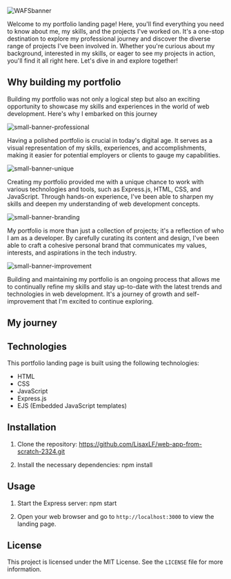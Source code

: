 ![WAFSbanner](https://github.com/LisaxLF/web-app-from-scratch-2324/assets/112825800/d881c536-4243-4499-a30b-810ab52f7e14)

Welcome to my portfolio landing page! Here, you'll find everything you need to know about me, my skills, and the projects I've worked on. It's a one-stop destination to explore my professional journey and discover the diverse range of projects I've been involved in. Whether you're curious about my background, interested in my skills, or eager to see my projects in action, you'll find it all right here. Let's dive in and explore together!

## Why building my portfolio
Building my portfolio was not only a logical step but also an exciting opportunity to showcase my skills and experiences in the world of web development. Here's why I embarked on this journey



![small-banner-professional](https://github.com/LisaxLF/web-app-from-scratch-2324/assets/112825800/b2bcd8e4-a0ed-4278-a47f-d3cc7d903695)

Having a polished portfolio is crucial in today's digital age. It serves as a visual representation of my skills, experiences, and accomplishments, making it easier for potential employers or clients to gauge my capabilities.


![small-banner-unique](https://github.com/LisaxLF/web-app-from-scratch-2324/assets/112825800/5116dfec-b381-4b58-bfd3-ccbb90f30e8e)

Creating my portfolio provided me with a unique chance to work with various technologies and tools, such as Express.js, HTML, CSS, and JavaScript. Through hands-on experience, I've been able to sharpen my skills and deepen my understanding of web development concepts.


![small-banner-branding](https://github.com/LisaxLF/web-app-from-scratch-2324/assets/112825800/435b0fb6-8c56-4bae-a0f9-4589ad4a9060)

My portfolio is more than just a collection of projects; it's a reflection of who I am as a developer. By carefully curating its content and design, I've been able to craft a cohesive personal brand that communicates my values, interests, and aspirations in the tech industry.


![small-banner-improvement](https://github.com/LisaxLF/web-app-from-scratch-2324/assets/112825800/a6b62e59-ff1b-40a9-8940-7836a774da3a)

Building and maintaining my portfolio is an ongoing process that allows me to continually refine my skills and stay up-to-date with the latest trends and technologies in web development. It's a journey of growth and self-improvement that I'm excited to continue exploring.


## My journey


## Technologies

This portfolio landing page is built using the following technologies:

- HTML
- CSS
- JavaScript
- Express.js
- EJS (Embedded JavaScript templates)

## Installation

1. Clone the repository:
https://github.com/LisaxLF/web-app-from-scratch-2324.git


2. Install the necessary dependencies:
npm install

## Usage

1. Start the Express server:
  npm start

2. Open your web browser and go to `http://localhost:3000` to view the landing page.

## License

This project is licensed under the MIT License. See the `LICENSE` file for more information.

